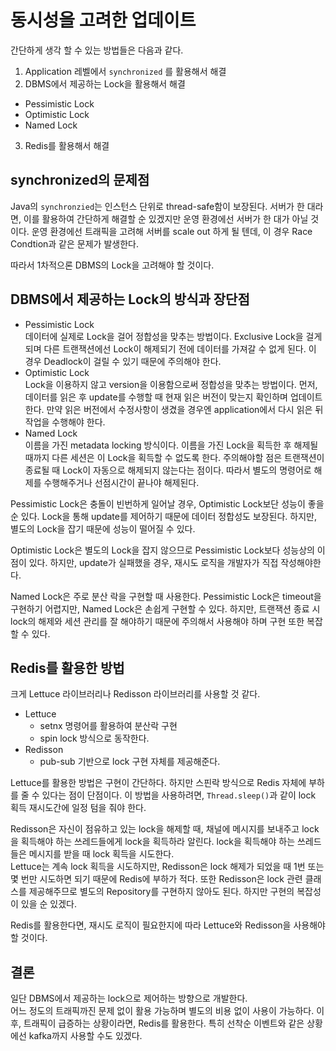 
# 동시성을 고려한 업데이트
간단하게 생각 할 수 있는 방법들은 다음과 같다.

1. Application 레벨에서 `synchronized` 를 활용해서 해결
2. DBMS에서 제공하는 Lock을 활용해서 해결
  - Pessimistic Lock
  - Optimistic Lock
  - Named Lock
3. Redis를 활용해서 해결

## synchronized의 문제점
Java의 `synchronzied`는 인스턴스 단위로 thread-safe함이 보장된다. 서버가 한 대라면, 이를 활용하여 간단하게 해결할 순 있겠지만 운영 환경에선 서버가 한 대가 아닐 것이다. 운영 환경에선 트래픽을 고려해 서버를 scale out 하게 될 텐데, 이 경우 Race Condtion과 같은 문제가 발생한다.

따라서 1차적으론 DBMS의 Lock을 고려해야 할 것이다.

## DBMS에서 제공하는 Lock의 방식과 장단점
- Pessimistic Lock  
  데이터에 실제로 Lock을 걸어 정합성을 맞추는 방법이다. Exclusive Lock을 걸게 되며 다른 트랜잭션에선 Lock이 해제되기 전에 데이터를 가져갈 수 없게 된다. 이 경우 Deadlock이 걸릴 수 있기 때문에 주의해야 한다.
- Optimistic Lock  
  Lock을 이용하지 않고 version을 이용함으로써 정합성을 맞추는 방법이다. 먼저, 데이터를 읽은 후 update를 수행할 때 현재 읽은 버전이 맞는지 확인하며 업데이트한다. 만약 읽은 버전에서 수정사항이 생겼을 경우엔 application에서 다시 읽은 뒤 작업을 수행해야 한다.
- Named Lock  
  이름을 가진 metadata locking 방식이다. 이름을 가진 Lock을 획득한 후 해제될 때까지 다른 세션은 이 Lock을 획득할 수 없도록 한다. 주의해야할 점은 트랜잭션이 종료될 때 Lock이 자동으로 해제되지 않는다는 점이다. 따라서 별도의 명령어로 해제를 수행해주거나 선점시간이 끝나야 해제된다.

Pessimistic Lock은 충돌이 빈번하게 일어날 경우, Optimistic Lock보단 성능이 좋을 순 있다. Lock을 통해 update를 제어하기 때문에 데이터 정합성도 보장된다. 하지만, 별도의 Lock을 잡기 때문에 성능이 떨어질 수 있다.

Optimistic Lock은 별도의 Lock을 잡지 않으므로 Pessimistic Lock보다 성능상의 이점이 있다. 하지만, update가 실패했을 경우, 재시도 로직을 개발자가 직접 작성해야한다.

Named Lock은 주로 분산 락을 구현할 때 사용한다. Pessimistic Lock은 timeout을 구현하기 어렵지만, Named Lock은 손쉽게 구현할 수 있다. 하지만, 트랜잭션 종료 시 lock의 해제와 세션 관리를 잘 해야하기 때문에 주의해서 사용해야 하며 구현 또한 복잡할 수 있다.

## Redis를 활용한 방법
크게 Lettuce 라이브러리나 Redisson 라이브러리를 사용할 것 같다.

- Lettuce
  - setnx 명령어를 활용하여 분산락 구현
  - spin lock 방식으로 동작한다.
- Redisson
  - pub-sub 기반으로 lock 구현 자체를 제공해준다.

Lettuce를 활용한 방법은 구현이 간단하다. 하지만 스핀락 방식으로 Redis 자체에 부하를 줄 수 있다는 점이 단점이다. 이 방법을 사용하려면, `Thread.sleep()`과 같이 lock 획득 재시도간에 일정 텀을 줘야 한다.

Redisson은 자신이 점유하고 있는 lock을 해제할 때, 채널에 메시지를 보내주고 lock을 획득해야 하는 쓰레드들에게 lock을 획득하라 알린다. lock을 획득해야 하는 쓰레드들은 메시지를 받을 때 lock 획득을 시도한다.  
Lettuce는 계속 lock 획득을 시도하지만, Redisson은 lock 해제가 되었을 때 1번 또는 몇 번만 시도하면 되기 때문에 Redis에 부하가 적다. 또한 Redisson은 lock 관련 클래스를 제공해주므로 별도의 Repository를 구현하지 않아도 된다. 하지만 구현의 복잡성이 있을 순 있겠다.

Redis를 활용한다면, 재시도 로직이 필요한지에 따라 Lettuce와 Redisson을 사용해야 할 것이다.

## 결론
일단 DBMS에서 제공하는 lock으로 제어하는 방향으로 개발한다.  
어느 정도의 트래픽까진 문제 없이 활용 가능하며 별도의 비용 없이 사용이 가능하다. 이 후, 트래픽이 급증하는 상황이라면, Redis를 활용한다. 특히 선착순 이벤트와 같은 상황에선 kafka까지 사용할 수도 있겠다.
